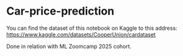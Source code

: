 # Car-price-prediction

You can find the dataset of this notebook on Kaggle to this address:
https://www.kaggle.com/datasets/CooperUnion/cardataset

Done in relation with ML Zoomcamp 2025 cohort.

